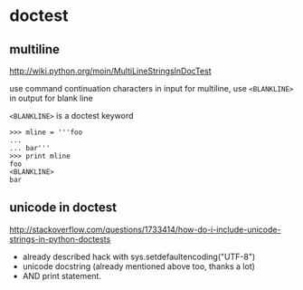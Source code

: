 # doctest

## multiline

http://wiki.python.org/moin/MultiLineStringsInDocTest

use command continuation characters in input for multiline, use `<BLANKLINE>` in output for blank line

`<BLANKLINE>` is a doctest keyword

	>>> mline = '''foo
	...
	... bar'''
	>>> print mline
	foo
	<BLANKLINE>	
	bar

## unicode in doctest

http://stackoverflow.com/questions/1733414/how-do-i-include-unicode-strings-in-python-doctests

- already described hack with sys.setdefaultencoding("UTF-8")
- unicode docstring (already mentioned above too, thanks a lot)
- AND print statement.
